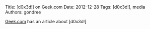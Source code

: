 Title: [d0x3d!] on Geek.com
Date: 2012-12-28
Tags: [d0x3d!], media
Authors: gondree

[Geek.com](http://www.geek.com/games/d0x3d-is-an-open-source-board-game-about-network-security-1533993/) has an article about [d0x3d!]